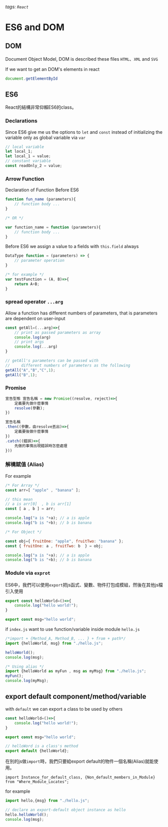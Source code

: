 ###### tags: `React`
# ES6 and DOM

## DOM
Document Object Model, DOM is described these files `HTML`、`XML` and `SVG`  

If we want to get an DOM's elements in react
```jsx
document.getElementById
```

## ES6 

React的結構非常仰賴ES6的class。

### Declarations

Since ES6 give me us the options to `let` and `const` instead of initializing the variable only as global variable via `var`
```jsx
// local variable
let local_1;
let local_1 = value;
// constant variable
const readOnly_2 = value;
```

### Arrow Function

Declaration of Function Before ES6 
```jsx
function fun_name (parameters){
    // function body ...
}

/* OR */

var function_name = function (parameters){
    // function body ...
}
```

Before ES6 we assign a value to a fields with `this.field` always

```jsx
DataType function = (parameters) => {
    // parameter operation
}

/* for example */
var testFunction = (A, B)=>{
    return A+B;
}
```


### spread operator `...arg`

Allow a function has different numbers of parameters, that is parameters are dependent on user-input
```javascript
const getAll=(...arg)=>{
    // print as passed parameters as array
    console.log(arg)
    // print args
    console.log(...arg)
}

// getAll's parameters can be passed with 
//     different numbers of parameters as the following
getAll("A","B","C",1);
getAll("B",1);
```


### Promise

```jsx
宣告型態 宣告名稱 = new Promise((resolve, reject)=>{
    定義要先做什麼事情
    resolve(參數);
})

宣告名稱
.then((參數，由resolve丟出)=>{ 
    定義要後做什麼事情 
})
.catch((錯誤)=>{ 
    先做的事情出現錯誤時怎麼處理 
}))
```

### 解構賦值 (Alias)


For example
```jsx
/* For Array */
const arr=[ "apple" , "banana" ];

// this mean 
// a is arr[0]  , b is arr[1]
const [ a , b ] = arr;

console.log("a is "+a); // a is apple
console.log("b is "+b); // b is banana

/* For Object */

const obj={ fruitOne: "apple", fruitTwo: "banana" };
const { fruitOne: a , fruitTwo: b  } = obj;

console.log("a is "+a); // a is apple
console.log("b is "+b); // b is banana
```


### Module via `exprot`

ES6中，我們可以使用`export`把js函式、變數、物件打包成模組，然後在其他js檔引入使用

```jsx
export const helloWorld=()=>{
    console.log("hello world!");
}

export const msg="hello world";
```

if `index.js` want to use function/variable inside module `hello.js`
```jsx
/*import + {Method_A, Method_B, ... } + from + path*/
import {helloWorld, msg} from "./hello.js";

helloWorld();
console.log(msg);

/* Using alias */
import {helloWorld as myFun , msg as myMsg} from "./hello.js";
myFun();
console.log(myMsg);
```

## export default component/method/variable

with `default` we can export a class to be used by others

```jsx
const helloWorld=()=>{
    console.log("hello world!");
}

export const msg="hello world";

// helloWord is a class's method
export default {helloWorld};
```

在別的js做`import`時，我們只要給export default的物件一個名稱(Alias)就能使用。
```
import Instance_for_default_class, {Non_default_members_in_Module} from "Where_Module_Locates";
```

for example 
```jsx
import hello,{msg} from "./hello.js";

// declare an export-default object instance as hello 
hello.helloWorld();
console.log(msg);
```



